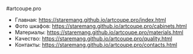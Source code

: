 #artcoupe.pro
- Главная: https://staremang.github.io/artcoupe.pro/index.html
- Фото шкафов: https://staremang.github.io/artcoupe.pro/cabinets.html
- Материалы: https://staremang.github.io/artcoupe.pro/materials.html
- Качество: https://staremang.github.io/artcoupe.pro/quality.html
- Контакты: https://staremang.github.io/artcoupe.pro/contacts.html
